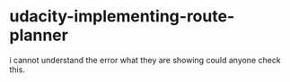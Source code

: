 # udacity-implementing-route-planner

i cannot understand the error what they are showing could anyone check this.
